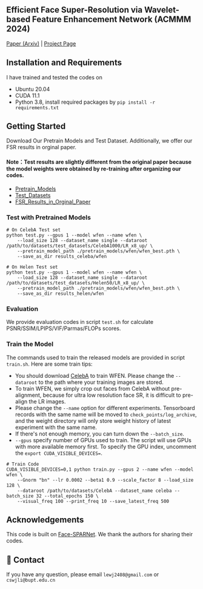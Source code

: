 
## Efficient Face Super-Resolution via Wavelet-based Feature Enhancement Network (ACMMM 2024)

[Paper (Arxiv)]() | [Project Page]() 

## Installation and Requirements 
I have trained and tested the codes on
- Ubuntu 20.04
- CUDA 11.1  
- Python 3.8, install required packages by `pip install -r requirements.txt`

## Getting Started
Download Our Pretrain Models and Test Dataset. Additionally, we offer our FSR results in orginal paper.
#### Note：Test results are slightly different from the original paper because the model weights were obtained by re-training after organizing our codes.
- [Pretrain_Models](https://drive.google.com/file/d/1YTVf_xK1Ua21zfEUfw3tDQTmbsF3Ld4k/view?usp=drive_link)  
- [Test_Datasets](https://drive.google.com/file/d/1EW-DZvmIPzMQcYrrwspODoKgFA0oBeR2/view?usp=drive_link)
- [FSR_Results_in_Orginal_Paper](https://drive.google.com/file/d/136DlSB1FvI8timRgDL1WRIx8JyKvtwdO/view?usp=drive_link)

### Test with Pretrained Models

```
# On CelebA Test set
python test.py --gpus 1 --model wfen --name wfen \
    --load_size 128 --dataset_name single --dataroot /path/to/datasets/test_datasets/CelebA1000/LR_x8_up/ \
    --pretrain_model_path ./pretrain_models/wfen/wfen_best.pth \
    --save_as_dir results_celeba/wfen
```

```
# On Helen Test set
python test.py --gpus 1 --model wfen --name wfen \
    --load_size 128 --dataset_name single --dataroot /path/to/datasets/test_datasets/Helen50/LR_x8_up/ \
    --pretrain_model_path ./pretrain_models/wfen/wfen_best.pth \
    --save_as_dir results_helen/wfen
```

### Evaluation
We provide evaluation codes in script `test.sh` for calculate PSNR/SSIM/LPIPS/VIF/Parmas/FLOPs scores.


### Train the Model
The commands used to train the released models are provided in script `train.sh`. Here are some train tips:
- You should download [CelebA](http://mmlab.ie.cuhk.edu.hk/projects/CelebA.html) to train WFEN. Please change the `--dataroot` to the path where your training images are stored.  
- To train WFEN, we simply crop out faces from CelebA without pre-alignment, because for ultra low resolution face SR, it is difficult to pre-align the LR images.  
- Please change the `--name` option for different experiments. Tensorboard records with the same name will be moved to `check_points/log_archive`, and the weight directory will only store weight history of latest experiment with the same name.
- If there's not enough memory, you can turn down the `--batch_size`.
- `--gpus` specify number of GPUs used to train. The script will use GPUs with more available memory first. To specify the GPU index, uncomment the `export CUDA_VISIBLE_DEVICES=`.

```
# Train Code
CUDA_VISIBLE_DEVICES=0,1 python train.py --gpus 2 --name wfen --model wfen \
    --Gnorm "bn" --lr 0.0002 --beta1 0.9 --scale_factor 8 --load_size 128 \
    --dataroot /path/to/datasets/CelebA --dataset_name celeba --batch_size 32 --total_epochs 150 \
    --visual_freq 100 --print_freq 10 --save_latest_freq 500
```

## Acknowledgements
This code is built on [Face-SPARNet](https://github.com/chaofengc/Face-SPARNet). We thank the authors for sharing their codes.

## :e-mail: Contact
If you have any question, please email `lewj2408@gmail.com` or `cswjli@bupt.edu.cn`
